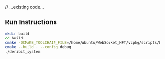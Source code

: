 // ...existing code...

## Run Instructions

```sh
mkdir build
cd build
cmake -DCMAKE_TOOLCHAIN_FILE=/home/ubuntu/WebSocket_HFT/vcpkg/scripts/buildsystems/vcpkg.cmake ..
cmake --build . --config debug
./deribit_system
```

